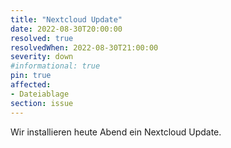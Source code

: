 ```yaml
---
title: "Nextcloud Update"
date: 2022-08-30T20:00:00
resolved: true
resolvedWhen: 2022-08-30T21:00:00
severity: down
#informational: true
pin: true 
affected:
- Dateiablage
section: issue
---
```


Wir installieren heute Abend ein Nextcloud Update.
